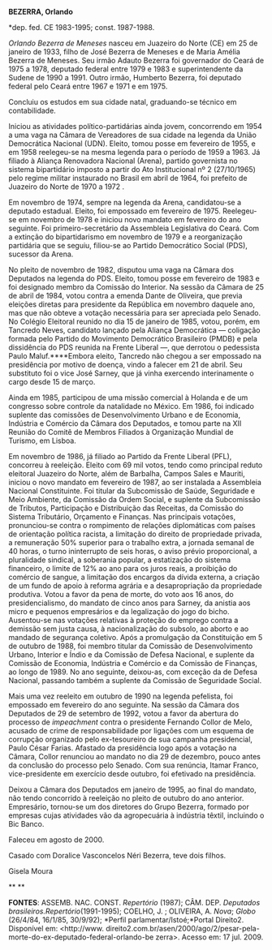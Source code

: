 **BEZERRA, Orlando**

\*dep. fed. CE 1983-1995; const. 1987-1988.

*Orlando Bezerra de Meneses* nasceu em Juazeiro do Norte (CE) em 25 de
janeiro de 1933, filho de José Bezerra de Meneses e de Maria Amélia
Bezerra de Meneses. Seu irmão Adauto Bezerra foi governador do Ceará de
1975 a 1978, deputado federal entre 1979 e 1983 e superintendente da
Sudene de 1990 a 1991. Outro irmão, Humberto Bezerra, foi deputado
federal pelo Ceará entre 1967 e 1971 e em 1975.

Concluiu os estudos em sua cidade natal, graduando-se técnico em
contabilidade.

Iniciou as atividades político-partidárias ainda jovem, concorrendo em
1954 a uma vaga na Câmara de Vereadores de sua cidade na legenda da
União Democrática Nacional (UDN). Eleito, tomou posse em fevereiro de
1955, e em 1958 reelegeu-se na mesma legenda para o período de 1959 a
1963. Já filiado à Aliança Renovadora Nacional (Arena), partido
governista no sistema bipartidário imposto a partir do Ato Institucional
nº 2 (27/10/1965) pelo regime militar instaurado no Brasil em abril de
1964, foi prefeito de Juazeiro do Norte de 1970 a 1972 .

Em novembro de 1974, sempre na legenda da Arena, candidatou-se a
deputado estadual. Eleito, foi empossado em fevereiro de 1975.
Reelegeu-se em novembro de 1978 e iniciou novo mandato em fevereiro do
ano seguinte. Foi primeiro-secretário da Assembleia Legislativa do
Ceará. Com a extinção do bipartidarismo em novembro de 1979 e a
reorganização partidária que se seguiu, filiou-se ao Partido Democrático
Social (PDS), sucessor da Arena.

No pleito de novembro de 1982, disputou uma vaga na Câmara dos Deputados
na legenda do PDS. Eleito, tomou posse em fevereiro de 1983 e foi
designado membro da Comissão do Interior. Na sessão da Câmara de 25 de
abril de 1984, votou contra a emenda Dante de Oliveira, que previa
eleições diretas para presidente da República em novembro daquele ano,
mas que não obteve a votação necessária para ser apreciada pelo Senado.
No Colégio Eleitoral reunido no dia 15 de janeiro de 1985, votou, porém,
em Tancredo Neves, candidato lançado pela Aliança Democrática —
coligação formada pelo Partido do Movimento Democrático Brasileiro
(PMDB) e pela dissidência do PDS reunida na Frente Liberal —, que
derrotou o pedessista Paulo Maluf.****Embora eleito, Tancredo não chegou
a ser empossado na presidência por motivo de doença, vindo a falecer em
21 de abril. Seu substituto foi o vice José Sarney, que já vinha
exercendo interinamente o cargo desde 15 de março.

Ainda em 1985, participou de uma missão comercial à Holanda e de um
congresso sobre controle da natalidade no México. Em 1986, foi indicado
suplente das comissões de Desenvolvimento Urbano e de Economia,
Indústria e Comércio da Câmara dos Deputados, e tomou parte na XII
Reunião do Comitê de Membros Filiados à Organização Mundial de Turismo,
em Lisboa.

Em novembro de 1986, já filiado ao Partido da Frente Liberal (PFL),
concorreu à reeleição. Eleito com 69 mil votos, tendo como principal
reduto eleitoral Juazeiro do Norte, além de Barbalha, Campos Sales e
Mauriti, iniciou o novo mandato em fevereiro de 1987, ao ser instalada a
Assembleia Nacional Constituinte. Foi titular da Subcomissão de Saúde,
Seguridade e Meio Ambiente, da Comissão da Ordem Social, e suplente da
Subcomissão de Tributos, Participação e Distribuição das Receitas, da
Comissão do Sistema Tributário, Orçamento e Finanças. Nas principais
votações, pronunciou-se contra o rompimento de relações diplomáticas com
países de orientação política racista, a limitação do direito de
propriedade privada, a remuneração 50% superior para o trabalho extra, a
jornada semanal de 40 horas, o turno ininterrupto de seis horas, o aviso
prévio proporcional, a pluralidade sindical, a soberania popular, a
estatização do sistema financeiro, o limite de 12% ao ano para os juros
reais, a proibição do comércio de sangue, a limitação dos encargos da
dívida externa, a criação de um fundo de apoio à reforma agrária e a
desapropriação da propriedade produtiva. Votou a favor da pena de morte,
do voto aos 16 anos, do presidencialismo, do mandato de cinco anos para
Sarney, da anistia aos micro e pequenos empresários e da legalização do
jogo do bicho. Ausentou-se nas votações relativas à proteção do emprego
contra a demissão sem justa causa, à nacionalização do subsolo, ao
aborto e ao mandado de segurança coletivo. Após a promulgação da
Constituição em 5 de outubro de 1988, foi membro titular da Comissão de
Desenvolvimento Urbano, Interior e Índio e da Comissão de Defesa
Nacional, e suplente da Comissão de Economia, Indústria e Comércio e da
Comissão de Finanças, ao longo de 1989. No ano seguinte, deixou-as, com
exceção da de Defesa Nacional, passando também a suplente da Comissão de
Seguridade Social.

Mais uma vez reeleito em outubro de 1990 na legenda pefelista, foi
empossado em fevereiro do ano seguinte. Na sessão da Câmara dos
Deputados de 29 de setembro de 1992, votou a favor da abertura do
processo de *impeachment* contra o presidente Fernando Collor de Melo,
acusado de crime de responsabilidade por ligações com um esquema de
corrupção organizado pelo ex-tesoureiro de sua campanha presidencial,
Paulo César Farias. Afastado da presidência logo após a votação na
Câmara, Collor renunciou ao mandato no dia 29 de dezembro, pouco antes
da conclusão do processo pelo Senado. Com sua renúncia, Itamar Franco,
vice-presidente em exercício desde outubro, foi efetivado na
presidência.

Deixou a Câmara dos Deputados em janeiro de 1995, ao final do mandato,
não tendo concorrido à reeleição no pleito de outubro do ano anterior.
Empresário, tornou-se um dos diretores do Grupo Bezerra, formado por
empresas cujas atividades vão da agropecuária à indústria têxtil,
incluindo o Bic Banco.

Faleceu em agosto de 2000.

Casado com Doralice Vasconcelos Néri Bezerra, teve dois filhos.

Gisela Moura

** **

**FONTES**: ASSEMB. NAC. CONST. *Repertório* (1987); CÂM. DEP.
*Deputados brasileiros.*Repertório**(1991-1995); COELHO, J. ; OLIVEIRA,
A. *Nova*; *Globo* (26/4/84, 16/1/85, 30/9/92); *Perfil
parlamentar/Istoé;*Portal Direito2. Disponível em: \<http://www.
direito2.com.br/asen/2000/ago/2/pesar-pela-morte-do-ex-deputado-federal-orlando-be
zerra\>. Acesso em: 17 jul. 2009.
